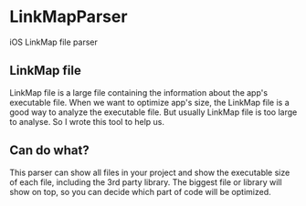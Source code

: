 # LinkMapParser
iOS LinkMap file parser

## LinkMap file
LinkMap file is a large file containing the information about the app's executable file. When we want to optimize app's size, the LinkMap file is a good way to analyze the executable file. But usually LinkMap file is too large to analyse. So I wrote this tool to help us.

## Can do what?
This parser can show all files in your project and show the executable size of each file, including the 3rd party library. The biggest file or library will show on top, so you can decide which part of code will be optimized.
